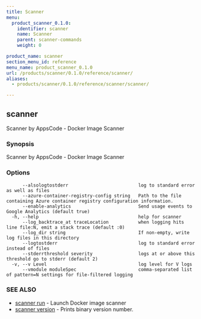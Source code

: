 ```yaml
---
title: Scanner
menu:
  product_scanner_0.1.0:
    identifier: scanner
    name: Scanner
    parent: scanner-commands
    weight: 0

product_name: scanner
section_menu_id: reference
menu_name: product_scanner_0.1.0
url: /products/scanner/0.1.0/reference/scanner/
aliases:
  - products/scanner/0.1.0/reference/scanner/scanner/

---
```

## scanner

Scanner by AppsCode - Docker Image Scanner

### Synopsis

Scanner by AppsCode - Docker Image Scanner

### Options

```
      --alsologtostderr                          log to standard error as well as files
      --azure-container-registry-config string   Path to the file containing Azure container registry configuration information.
      --enable-analytics                         Send usage events to Google Analytics (default true)
  -h, --help                                     help for scanner
      --log_backtrace_at traceLocation           when logging hits line file:N, emit a stack trace (default :0)
      --log_dir string                           If non-empty, write log files in this directory
      --logtostderr                              log to standard error instead of files
      --stderrthreshold severity                 logs at or above this threshold go to stderr (default 2)
  -v, --v Level                                  log level for V logs
      --vmodule moduleSpec                       comma-separated list of pattern=N settings for file-filtered logging
```

### SEE ALSO

* [scanner run](/products/scanner/0.1.0/reference/scanner/scanner_run)	 - Launch Docker image scanner
* [scanner version](/products/scanner/0.1.0/reference/scanner/scanner_version)	 - Prints binary version number.

